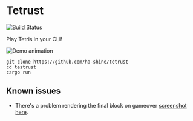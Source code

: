 # Tetrust
[![Build Status](https://travis-ci.org/ha-shine/tetrust.svg?branch=master)](https://travis-ci.org/ha-shine/tetrust)

Play Tetris in your CLI!

![Demo animation](./animation.gif)

```
git clone https://github.com/ha-shine/tetrust
cd testrust
cargo run
```

## Known issues

- There's a problem rendering the final block on gameover [screenshot here](./bug.png).